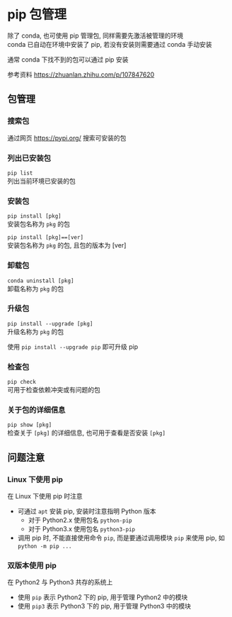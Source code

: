 # pip 包管理
除了 conda, 也可使用 pip 管理包, 同样需要先激活被管理的环境  
conda 已自动在环境中安装了 pip, 若没有安装则需要通过 conda 手动安装

通常 conda 下找不到的包可以通过 pip 安装

参考资料 <https://zhuanlan.zhihu.com/p/107847620>

## 包管理
### 搜索包
通过网页 <https://pypi.org/> 搜索可安装的包

### 列出已安装包
`pip list`  
列出当前环境已安装的包

### 安装包
`pip install [pkg]`  
安装包名称为 `pkg` 的包  

`pip install [pkg]==[ver]`  
安装包名称为 `pkg` 的包, 且包的版本为 [ver]  

### 卸载包
`conda uninstall [pkg]`  
卸载名称为 `pkg` 的包

### 升级包
`pip install --upgrade [pkg]`  
升级名称为 `pkg` 的包  

使用 `pip install --upgrade pip` 即可升级 pip

### 检查包
`pip check`  
可用于检查依赖冲突或有问题的包

### 关于包的详细信息
`pip show [pkg]`  
检查关于 `[pkg]` 的详细信息, 也可用于查看是否安装 `[pkg]`

## 问题注意
### Linux 下使用 pip
在 Linux 下使用 pip 时注意
* 可通过 `apt` 安装 pip, 安装时注意指明 Python 版本
    * 对于 Python2.x 使用包名 `python-pip`
    * 对于 Python3.x 使用包名 `python3-pip`
* 调用 pip 时, 不能直接使用命令 `pip`, 而是要通过调用模块 `pip` 来使用 pip, 如  
`python -m pip ...`

### 双版本使用 pip
在 Python2 与 Python3 共存的系统上
* 使用 `pip` 表示 Python2 下的 pip, 用于管理 Python2 中的模块
* 使用 `pip3` 表示 Python3 下的 pip, 用于管理 Python3 中的模块
